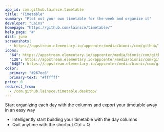```yaml
---
app_id: com.github.lainsce.timetable
title: "Timetable"
summary: "Plot out your own timetable for the week and organize it"
developer: "Lains"
homepage: "https://github.com/lainsce/timetable/"
help_page: "#"
dist: juno
screenshots:
  - https://appstream.elementary.io/appcenter/media/bionic/com/github/lainsce.timetable/78CFDC9B45C72E5CE4D281BD841ADF7A/screenshots/image-1_orig.png
icons:
  "64": https://appstream.elementary.io/appcenter/media/bionic/com/github/lainsce.timetable/78CFDC9B45C72E5CE4D281BD841ADF7A/icons/64x64/com.github.lainsce.timetable_com.github.lainsce.timetable.png
  "128": https://appstream.elementary.io/appcenter/media/bionic/com/github/lainsce.timetable/78CFDC9B45C72E5CE4D281BD841ADF7A/icons/128x128/com.github.lainsce.timetable_com.github.lainsce.timetable.png
  "64@2": https://appstream.elementary.io/appcenter/media/bionic/com/github/lainsce.timetable/78CFDC9B45C72E5CE4D281BD841ADF7A/icons/64x64@2/com.github.lainsce.timetable_com.github.lainsce.timetable.png
color:
  primary: "#267ec6"
  primary-text: "#ffffff"
price: 0
redirect_from:
  - /com.github.lainsce.timetable.desktop/
---
```


<p>Start organizing each day with the columns and export your timetable away in an easy way</p>
<ul>
  <li>Intelligently start building your timetable with the day columns</li>
  <li>Quit anytime with the shortcut Ctrl + Q</li>
</ul>